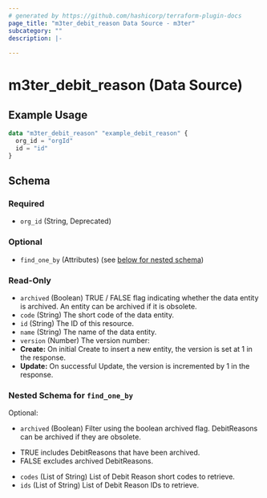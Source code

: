 ```yaml
---
# generated by https://github.com/hashicorp/terraform-plugin-docs
page_title: "m3ter_debit_reason Data Source - m3ter"
subcategory: ""
description: |-
  
---
```


# m3ter_debit_reason (Data Source)



## Example Usage

```terraform
data "m3ter_debit_reason" "example_debit_reason" {
  org_id = "orgId"
  id = "id"
}
```

<!-- schema generated by tfplugindocs -->
## Schema

### Required

- `org_id` (String, Deprecated)

### Optional

- `find_one_by` (Attributes) (see [below for nested schema](#nestedatt--find_one_by))

### Read-Only

- `archived` (Boolean) TRUE / FALSE flag indicating whether the data entity is archived. An entity can be archived if it is obsolete.
- `code` (String) The short code of the data entity.
- `id` (String) The ID of this resource.
- `name` (String) The name of the data entity.
- `version` (Number) The version number:
- **Create:** On initial Create to insert a new entity, the version is set at 1 in the response.
- **Update:** On successful Update, the version is incremented by 1 in the response.

<a id="nestedatt--find_one_by"></a>
### Nested Schema for `find_one_by`

Optional:

- `archived` (Boolean) Filter using the boolean archived flag. DebitReasons can be archived if they are obsolete.
* TRUE includes DebitReasons that have been archived.
* FALSE excludes archived DebitReasons.
- `codes` (List of String) List of Debit Reason short codes to retrieve.
- `ids` (List of String) List of Debit Reason IDs to retrieve.

